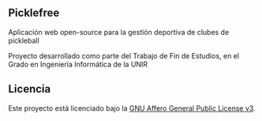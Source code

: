 ## Picklefree

Aplicación web open-source para la gestión deportiva de clubes de pickleball

Proyecto desarrollado como parte del Trabajo de Fin de Estudios, en el Grado en Ingeniería Informática de la UNIR

## Licencia

Este proyecto está licenciado bajo la [GNU Affero General Public License v3](LICENSE).

